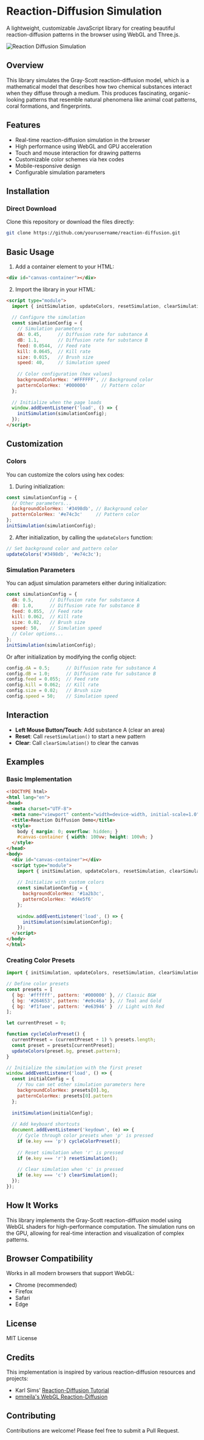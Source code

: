# Reaction-Diffusion Simulation

A lightweight, customizable JavaScript library for creating beautiful reaction-diffusion patterns in the browser using WebGL and Three.js.

![Reaction Diffusion Simulation](data/thumbnail.jpg)

## Overview

This library simulates the Gray-Scott reaction-diffusion model, which is a mathematical model that describes how two chemical substances interact when they diffuse through a medium. This produces fascinating, organic-looking patterns that resemble natural phenomena like animal coat patterns, coral formations, and fingerprints.

## Features

- Real-time reaction-diffusion simulation in the browser
- High performance using WebGL and GPU acceleration
- Touch and mouse interaction for drawing patterns
- Customizable color schemes via hex codes
- Mobile-responsive design
- Configurable simulation parameters

## Installation

### Direct Download

Clone this repository or download the files directly:

```bash
git clone https://github.com/yourusername/reaction-diffusion.git
```

## Basic Usage

1. Add a container element to your HTML:

```html
<div id="canvas-container"></div>
```

2. Import the library in your HTML:

```html
<script type="module">
  import { initSimulation, updateColors, resetSimulation, clearSimulation, config } from './reaction-diffusion.js';
  
  // Configure the simulation
  const simulationConfig = {
    // Simulation parameters
    dA: 0.45,      // Diffusion rate for substance A
    dB: 1.1,       // Diffusion rate for substance B
    feed: 0.0544,  // Feed rate
    kill: 0.0645,  // Kill rate
    size: 0.015,   // Brush size
    speed: 40,     // Simulation speed
    
    // Color configuration (hex values)
    backgroundColorHex: '#FFFFFF', // Background color
    patternColorHex: '#000000'     // Pattern color
  };
  
  // Initialize when the page loads
  window.addEventListener('load', () => {
    initSimulation(simulationConfig);
  });
</script>
```

## Customization

### Colors

You can customize the colors using hex codes:

1. During initialization:
```javascript
const simulationConfig = {
  // Other parameters...
  backgroundColorHex: '#3498db', // Background color
  patternColorHex: '#e74c3c'     // Pattern color
};
initSimulation(simulationConfig);
```

2. After initialization, by calling the `updateColors` function:
```javascript
// Set background color and pattern color
updateColors('#3498db', '#e74c3c');
```

### Simulation Parameters

You can adjust simulation parameters either during initialization:

```javascript
const simulationConfig = {
  dA: 0.5,      // Diffusion rate for substance A
  dB: 1.0,      // Diffusion rate for substance B
  feed: 0.055,  // Feed rate
  kill: 0.062,  // Kill rate
  size: 0.02,   // Brush size
  speed: 50,    // Simulation speed
  // Color options...
};
initSimulation(simulationConfig);
```

Or after initialization by modifying the config object:

```javascript
config.dA = 0.5;      // Diffusion rate for substance A
config.dB = 1.0;      // Diffusion rate for substance B
config.feed = 0.055;  // Feed rate
config.kill = 0.062;  // Kill rate
config.size = 0.02;   // Brush size
config.speed = 50;    // Simulation speed
```

## Interaction

- **Left Mouse Button/Touch**: Add substance A (clear an area)
- **Reset**: Call `resetSimulation()` to start a new pattern
- **Clear**: Call `clearSimulation()` to clear the canvas

## Examples

### Basic Implementation

```html
<!DOCTYPE html>
<html lang="en">
<head>
  <meta charset="UTF-8">
  <meta name="viewport" content="width=device-width, initial-scale=1.0">
  <title>Reaction Diffusion Demo</title>
  <style>
    body { margin: 0; overflow: hidden; }
    #canvas-container { width: 100vw; height: 100vh; }
  </style>
</head>
<body>
  <div id="canvas-container"></div>
  <script type="module">
    import { initSimulation, updateColors, resetSimulation, clearSimulation, config } from './reaction-diffusion.js';
    
    // Initialize with custom colors
    const simulationConfig = {
      backgroundColorHex: '#1a2b3c',
      patternColorHex: '#d4e5f6'
    };
    
    window.addEventListener('load', () => {
      initSimulation(simulationConfig);
    });
  </script>
</body>
</html>
```

### Creating Color Presets

```javascript
import { initSimulation, updateColors, resetSimulation, clearSimulation, config } from './reaction-diffusion.js';

// Define color presets
const presets = [
  { bg: '#ffffff', pattern: '#000000' }, // Classic B&W
  { bg: '#264653', pattern: '#e9c46a' }, // Teal and Gold
  { bg: '#f1faee', pattern: '#e63946' }  // Light with Red
];

let currentPreset = 0;

function cycleColorPreset() {
  currentPreset = (currentPreset + 1) % presets.length;
  const preset = presets[currentPreset];
  updateColors(preset.bg, preset.pattern);
}

// Initialize the simulation with the first preset
window.addEventListener('load', () => {
  const initialConfig = {
    // You can set other simulation parameters here
    backgroundColorHex: presets[0].bg,
    patternColorHex: presets[0].pattern
  };
  
  initSimulation(initialConfig);
  
  // Add keyboard shortcuts
  document.addEventListener('keydown', (e) => {
    // Cycle through color presets when 'p' is pressed
    if (e.key === 'p') cycleColorPreset();
    
    // Reset simulation when 'r' is pressed
    if (e.key === 'r') resetSimulation();
    
    // Clear simulation when 'c' is pressed
    if (e.key === 'c') clearSimulation();
  });
});
```

## How It Works

This library implements the Gray-Scott reaction-diffusion model using WebGL shaders for high-performance computation. The simulation runs on the GPU, allowing for real-time interaction and visualization of complex patterns.

## Browser Compatibility

Works in all modern browsers that support WebGL:
- Chrome (recommended)
- Firefox
- Safari
- Edge

## License

MIT License

## Credits

This implementation is inspired by various reaction-diffusion resources and projects:
- Karl Sims' [Reaction-Diffusion Tutorial](https://www.karlsims.com/rd.html)
- [pmneila's WebGL Reaction-Diffusion](https://github.com/pmneila/jsexp)

## Contributing

Contributions are welcome! Please feel free to submit a Pull Request.